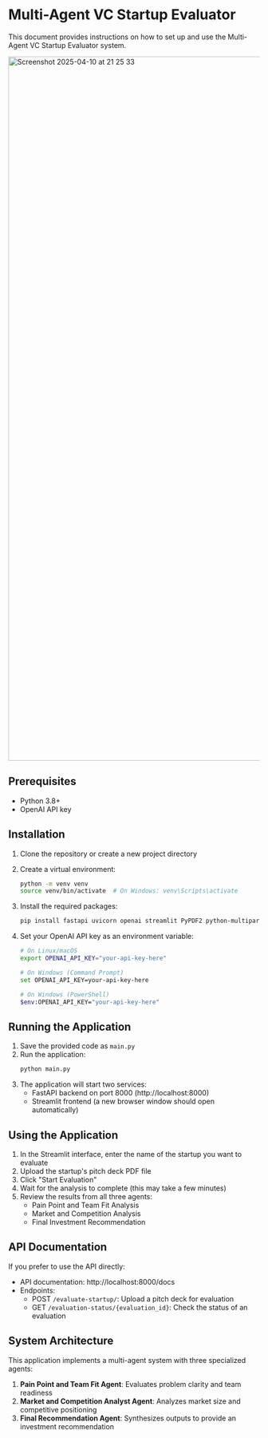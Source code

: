 # Multi-Agent VC Startup Evaluator

This document provides instructions on how to set up and use the Multi-Agent VC Startup Evaluator system.

<img width="1411" alt="Screenshot 2025-04-10 at 21 25 33" src="https://github.com/user-attachments/assets/f1dca522-235a-477b-ad5a-07c7a058cac0" />


## Prerequisites

- Python 3.8+
- OpenAI API key

## Installation

1. Clone the repository or create a new project directory
2. Create a virtual environment:
   ```bash
   python -m venv venv
   source venv/bin/activate  # On Windows: venv\Scripts\activate
   ```
3. Install the required packages:

   ```bash
   pip install fastapi uvicorn openai streamlit PyPDF2 python-multipart
   ```

4. Set your OpenAI API key as an environment variable:

   ```bash
   # On Linux/macOS
   export OPENAI_API_KEY="your-api-key-here"

   # On Windows (Command Prompt)
   set OPENAI_API_KEY=your-api-key-here

   # On Windows (PowerShell)
   $env:OPENAI_API_KEY="your-api-key-here"
   ```

## Running the Application

1. Save the provided code as `main.py`
2. Run the application:
   ```bash
   python main.py
   ```
3. The application will start two services:
   - FastAPI backend on port 8000 (http://localhost:8000)
   - Streamlit frontend (a new browser window should open automatically)

## Using the Application

1. In the Streamlit interface, enter the name of the startup you want to evaluate
2. Upload the startup's pitch deck PDF file
3. Click "Start Evaluation"
4. Wait for the analysis to complete (this may take a few minutes)
5. Review the results from all three agents:
   - Pain Point and Team Fit Analysis
   - Market and Competition Analysis
   - Final Investment Recommendation

## API Documentation

If you prefer to use the API directly:

- API documentation: http://localhost:8000/docs
- Endpoints:
  - POST `/evaluate-startup/`: Upload a pitch deck for evaluation
  - GET `/evaluation-status/{evaluation_id}`: Check the status of an evaluation

## System Architecture

This application implements a multi-agent system with three specialized agents:

1. **Pain Point and Team Fit Agent**: Evaluates problem clarity and team readiness
2. **Market and Competition Analyst Agent**: Analyzes market size and competitive positioning
3. **Final Recommendation Agent**: Synthesizes outputs to provide an investment recommendation

